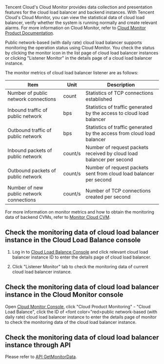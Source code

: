 ﻿Tencent Cloud's Cloud Monitor provides data collection and presentation features for the cloud load balancer and backend instances. With Tencent Cloud's Cloud Monitor, you can view the statistical data of cloud load balancer, verify whether the system is running normally and create relevant alarms. For more information on Cloud Monitor, refer to [Cloud Monitor Product Documentation](hhttp://tce.fsphere.cndoc/product/248).

Public network-based (with daily rate) cloud load balancer supports monitoring the operation status using Cloud Monitor. You check the status by clicking the monitor icon in the list page of cloud load balancer instances or clicking "Listener Monitor" in the details page of a cloud load balancer instance.

The monitor metrics of cloud load balancer listener are as follows:

Item | Unit | Description
----|------|----
Number of public network connections | count  | Statistics of TCP connections established
Inbound traffic of public network | bps  | Statistics of traffic generated by the access to cloud load balancer
Outbound traffic of public network | bps  | Statistics of traffic generated by the access from cloud load balancer
Inbound packets of public network | count/s  | Number of request packets received by cloud load balancer per second
Outbound packets of public network | count/s  | Number of request packets sent from cloud load balancer per second
Number of new public network connections | count/s  | Number of TCP connections created per second

For more information on monitor metrics and how to obtain the monitoring data of backend CVMs, refer to [Monitor Cloud CVM](/doc/product/213/5178).

## Check the monitoring data of cloud load balancer instance in the Cloud Load Balance console
1) Log in to [Cloud Load Balance Console](http://console.tce.fsphere.cn/loadbalance) and click relevant cloud load balancer instance ID to enter the details page of cloud load balancer.

2) Click "Listener Monitor" tab to check the monitoring data of current cloud load balancer instance.

## Check the monitoring data of cloud load balancer instance in the Cloud Monitor console

Open [Cloud Monitor Console](http://console.tce.fsphere.cn/monitor/overview), click "Cloud Product Monitoring" - "Cloud Load Balance", click the ID of <font color="red>public network-based (with daily rate)</font> cloud load balancer instance to enter the details page of monitor to check the monitoring data of the cloud load balancer instance.

## Check the monitoring data of cloud load balancer instance through API
Please refer to [API GetMonitorData](http://tce.fsphere.cn/doc/api/405/4667#5.3-.E8.B4.9F.E8.BD.BD.E5.9D.87.E8.A1.A1).
